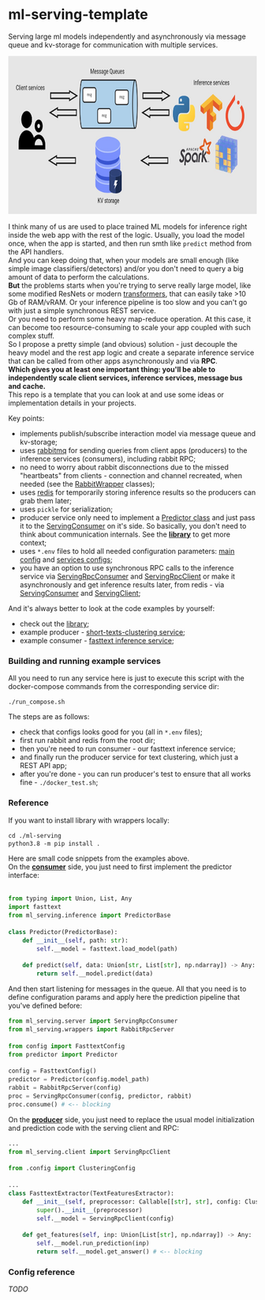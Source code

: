 # ml-serving-template  
Serving large ml models independently and asynchronously via message queue and kv-storage for communication with multiple services.  

<p align="center"> <img src="https://github.com/gasparian/ml-serving-template/blob/main/pics/logo4.jpg" height=320/> </p>  

I think many of us are used to place trained ML models for inference right inside the web app with the rest of the logic. Usually, you load the model once, when the app is started, and then run smth like `predict` method from the API handlers.  
And you can keep doing that, when your models are small enough (like simple image classifiers/detectors) and/or you don't need to query a big amount of data to perform the calculations.  
**But** the problems starts when you're trying to serve really large model, like some modified ResNets or modern [transformers](https://en.wikipedia.org/wiki/Transformer_(machine_learning_model)), that can easily take >10 Gb of RAM/vRAM. Or your inference pipeline is too slow and you can't go with just a simple synchronous REST service.  
Or you need to perform some heavy map-reduce operation. At this case, it can become too resource-consuming to scale your app coupled with such complex stuff.  
So I propose a pretty simple (and obvious) solution - just decouple the heavy model and the rest app logic and create a separate inference service that can be called from other apps asynchronously and via **RPC**.  
**Which gives you at least one important thing: you'll be able to independently scale client services, inference services, message bus and cache.**  
This repo is a template that you can look at and use some ideas or implementation details in your projects.  

Key points:  
 - implements publish/subscribe interaction model via message queue and kv-storage;  
 - uses [rabbitmq](https://www.rabbitmq.com/) for sending queries from client apps (producers) to the inference services (consumers), including rabbit RPC;  
 - no need to worry about rabbit disconnections due to the missed "heartbeats" from clients - connection and channel recreated, when needed (see the [RabbitWrapper](https://github.com/gasparian/ml-serving-template/blob/main/ml-serving/ml_serving/wrappers.py) classes);  
 - uses [redis](https://redis.io/) for temporarily storing inference results so the producers can grab them later;  
 - uses `pickle` for serialization;  
 - producer service only need to implement a [Predictor class](https://github.com/gasparian/ml-serving-template/blob/main/ml-serving/ml_serving/inference.py) and just pass it to the [ServingConsumer](https://github.com/gasparian/ml-serving-template/blob/main/ml-serving/ml_serving/server.py) on it's side. So basically, you don't need to think about communication internals. See the **[library](https://github.com/gasparian/ml-serving-template/blob/main/ml-serving/ml_serving)** to get more context;  
 - uses `*.env` files to hold all needed configuration parameters: [main config](https://github.com/gasparian/ml-serving-template/blob/main/variables.env) and [services configs](https://github.com/gasparian/ml-serving-template/blob/main/consumers/fasttext/variables.env);  
 - you have an option to use synchronous RPC calls to the inference service via [ServingRpcConsumer](https://github.com/gasparian/ml-serving-template/blob/main/ml-serving/ml_serving/server.py) and [ServingRpcClient](https://github.com/gasparian/ml-serving-template/blob/main/ml-serving/ml_serving/client.py) or make it asynchronously and get inference results later, from redis - via [ServingConsumer](https://github.com/gasparian/ml-serving-template/blob/main/ml-serving/ml_serving/server.py) and [ServingClient](https://github.com/gasparian/ml-serving-template/blob/main/ml-serving/ml_serving/client.py);  

And it's always better to look at the code examples by yourself:  
 - check out the [library](https://github.com/gasparian/ml-serving-template/blob/main/ml-serving/ml-serving);  
 - example producer - [short-texts-clustering service](https://github.com/gasparian/ml-serving-template/blob/main/producers/short-texts-clustering);  
 - example consumer - [fasttext inference service](https://github.com/gasparian/ml-serving-template/blob/main/consumers/fasttext);  

### Building and running example services  

All you need to run any service here is just to execute this script with the docker-compose commands from the corresponding service dir:  
```
./run_compose.sh
```  
The steps are as follows:  
 - check that configs looks good for you (all in `*.env` files);  
 - first run rabbit and redis from the root dir;  
 - then you're need to run consumer - our fasttext inference service;  
 - and finally run the producer service for text clustering, which just a REST API app;  
 - after you're done - you can run producer's test to ensure that all works fine - `./docker_test.sh`;  

### Reference  

If you want to install library with wrappers locally:  
```
cd ./ml-serving
python3.8 -m pip install .
```  
Here are small code snippets from the examples above.  
On the [**consumer**](https://github.com/gasparian/ml-serving-template/blob/main/consumers/fasttext/src/predictor.py) side, you just need to first implement the predictor interface:  
```python

from typing import Union, List, Any
import fasttext
from ml_serving.inference import PredictorBase

class Predictor(PredictorBase):
    def __init__(self, path: str):
        self.__model = fasttext.load_model(path)

    def predict(self, data: Union[str, List[str], np.ndarray]) -> Any:
        return self.__model.predict(data)

```  
And then start listening for messages in the queue. All that you need is to define configuration params and apply here the prediction pipeline that you've defined before:  
```python
from ml_serving.server import ServingRpcConsumer
from ml_serving.wrappers import RabbitRpcServer

from config import FasttextConfig
from predictor import Predictor

config = FasttextConfig()
predictor = Predictor(config.model_path)
rabbit = RabbitRpcServer(config)
proc = ServingRpcConsumer(config, predictor, rabbit)
proc.consume() # <-- blocking
```  

On the [**producer**](https://github.com/gasparian/ml-serving-template/blob/main/producers/short-texts-clustering/src/clustering/feature_extractors.py) side, you just need to replace the usual model initialization and prediction code with the serving client and RPC:  
```python
...
from ml_serving.client import ServingRpcClient

from .config import ClusteringConfig

...
class FasttextExtractor(TextFeaturesExtractor):
    def __init__(self, preprocessor: Callable[[str], str], config: ClusteringConfig):
        super().__init__(preprocessor)
        self.__model = ServingRpcClient(config)

    def get_features(self, inp: Union[List[str], np.ndarray]) -> Any:
        self.__model.run_prediction(inp)
        return self.__model.get_answer() # <-- blocking
```  

### Config reference  
*TODO*  
